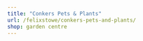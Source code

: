 ```yaml
---
title: "Conkers Pets & Plants"
url: /felixstowe/conkers-pets-and-plants/
shop: garden centre
---
```

